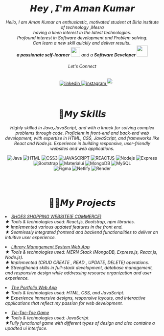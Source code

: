 
<h1 align="center"><b>𝙃𝙚𝙮 , 𝙄'𝙢 𝘼𝙢𝙖𝙣 𝙆𝙪𝙢𝙖𝙧</b></h1>


<p align="center">
  <em>
    Hello, I am Aman Kumar an enthusiastic, motivated student at Birla institute of technology ,Mesra <br> having a keen interest in the latest technologies.<br> Profound interest in Software development and Problem solving. <br>Can learn a new skill quickly and deliver results.. <br> 
    <b>a passionate self-learner</b> <img src="https://github.com/TheDudeThatCode/TheDudeThatCode/blob/master/Assets/Developer.gif" width="30px"> and a <b>Software Developer</b>&nbsp;<img src="https://github.com/TheDudeThatCode/TheDudeThatCode/blob/master/Assets/Designer.gif" width="36px"><br><h6 align="center">Let's Connect</h6>
  </em> 
  <div>
	  
<div align='center'>
<ul>
<a href="https://www.linkedin.com/in/aman-kumar-sinha04/" target="_blank">
<img src="https://img.shields.io/badge/linkedin:  amansinha0401-%2300acee.svg?color=405DE6&style=for-the-badge&logo=linkedin&logoColor=white" alt=linkedin style="margin-bottom: 5px;"/>
</a>
<a href="https://www.instagram.com/amansinha_555/" target="_blank">
<img src="https://img.shields.io/badge/instagram:  amansinha_555-%2300acee.svg?color=darkblue&style=for-the-badge&logo=instagram&logoColor=white" alt=instagram style="margin-bottom: 5px;"/>
</a>
<a href="mailto:amansinha0401@gmail.com" target="_blank">
<img src="https://img.shields.io/badge/gmail:  amansinha0401-%23EA4335.svg?style=for-the-badge&logo=gmail&logoColor=white" t=mail style="margin-bottom: 5px;" />
</a>
<br>
  </div>
<br>




## <h1 align="center"><b>💼𝙈𝙮 𝙎𝙠𝙞𝙡𝙡𝙨</b></h1>

<div align="center">
	<em>Highly skilled in Java,JavaScript, and  with a knack for solving complex problems through code. Proficient in front-end and back-end web development, with expertise in HTML, CSS, JavaScript, and frameworks like React and Node.js. Experience in building responsive, user-friendly websites and web applications.</em>
	<br>
	
![Java](https://img.shields.io/badge/java-%23ED8B00.svg?style=for-the-badge&logo=java&logoColor=white) 
![HTML](https://img.shields.io/badge/HTML-brown.svg?style=for-the-badge&logo=HTML&logoColor=%23F7DF1E) 
![CSS3](https://img.shields.io/badge/css3-%231572B6.svg?style=for-the-badge&logo=css3&logoColor=white) 
![JAVASCRIPT](https://img.shields.io/badge/JAVASCRIPT-%23E34F26.svg?style=for-the-badge&logo=JAVASCRIPT&logoColor=white) 
![REACTJS](https://img.shields.io/badge/REACTJS-%23430098.svg?style=for-the-badge&logo=REACTJS&logoColor=white) 
![Nodejs](https://img.shields.io/badge/Nodejs-%2320232a.svg?style=for-the-badge&logo=Node&logoColor=%2361DAFB) 
![Express](https://img.shields.io/badge/Express-darkblue.svg?style=for-the-badge&logo=Express&logoColor=white) 
![Bootstrap](https://img.shields.io/badge/bootstrap-%23563D7C.svg?style=for-the-badge&logo=bootstrap&logoColor=white) 
![Materialui](https://img.shields.io/badge/Materialui-blue.svg?style=for-the-badge&logo=Materialui&logoColor=white) 
![MongoDB](https://img.shields.io/badge/MongoDB-CC2927?style=for-the-badge&logo=MongoDB&logoColor=white) 
![MySQL](https://img.shields.io/badge/mysql-%2300f.svg?style=for-the-badge&logo=mysql&logoColor=white) 	
![Figma](https://img.shields.io/badge/figma-maroon.svg?style=for-the-badge&logo=figma&logoColor=white) 
![Netlify](https://img.shields.io/badge/netlify-%23000000.svg?style=for-the-badge&logo=netlify&logoColor=#00C7B7) 
![Render](https://img.shields.io/badge/Render-31A8FF.svg?style=for-the-badge&logo=Render&logoColor=white)
</div>
<br>
<br>






## <h1 align="center"><b>👨‍💻𝙈𝙮 𝙋𝙧𝙤𝙟𝙚𝙘𝙩𝙨 </b></h1>

<div><li>
  <em><a href="https://github.com/amansinha0401/Shoes_Shopping">SHOES SHOPPING WEBSITE(E COMMERCE)</a></em>
  <br>
  <ul style="list-style: none; padding-left: 0;">
    <i>★ Tools & technologies used: React.js, Bootstrap, npm libraries.</br>
    <i>★ Implemented various updated features in the front end.</br>
    <i>★ Seamlessly integrated frontend and backend functionalities to deliver an intuitive user experience.</br>
  </ul>
</li>

<li>
  <a href="https://github.com/amansinha0401/Library_mangement_system">Library Management System Web App</a>
  <br>
  <ul style="list-style: none; padding-left: 0;">
    <i>★ Tools & technologies used: MERN Stack (MongoDB, Express.js, React.js, Node.js).</br>
    <i>★ Implemented (CRUD CREATE , READ , UPDATE, DELETE) operations.</br>
    <i>★ Strengthened skills in full-stack development, database management, and responsive design while addressing resource organization and user experience.</br>
  </ul>
</li>
</div>


<li>
  <a href="https://github.com/amansinha0401/Portfoliodemo">The Portfolio Web App</a>
  <br>
  <ul style="list-style: none; padding-left: 0;">
    <i>★ Tools & technologies used: HTML, CSS, and JavaScript.</br>
    <i>★ Experience immersive designs, responsive layouts, and interactive applications that reflect my passion for
web development.</br>
  </ul>
</li>

<li>
  <a href="https://github.com/amansinha0401/TICTAKTOE">Tic-Tac-Toe Game</a>
  <br>
  <ul style="list-style: none; padding-left: 0;">
    <i>★ Tools & technologies used: JavaScript.</br>
    <i>★Fully functional game with different types of design and also contains a upadted ui interface.</br>
  </ul>
</li>


<br>
<br>









